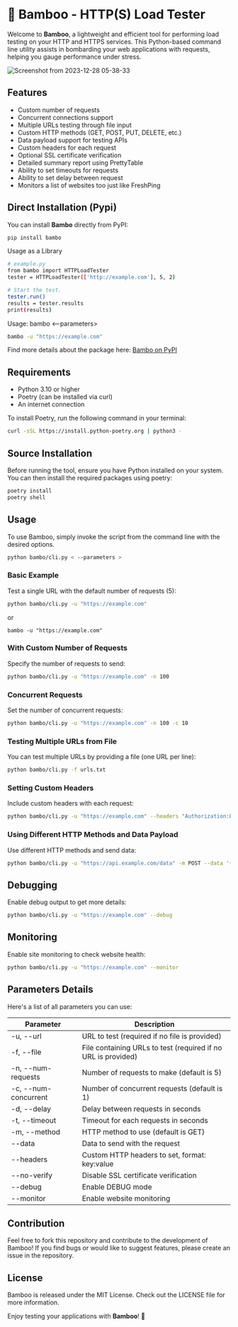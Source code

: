 # :bamboo: Bamboo - HTTP(S) Load Tester

Welcome to **Bamboo**, a lightweight and efficient tool for performing load testing on your HTTP and HTTPS services. This Python-based command line utility assists in bombarding your web applications with requests, helping you gauge performance under stress.

![Screenshot from 2023-12-28 05-38-33](https://github.com/imsubhamsingh/bamboo/assets/24203687/075962b8-da71-4d13-a47d-41efca77fdfc)


## Features

- Custom number of requests
- Concurrent connections support
- Multiple URLs testing through file input
- Custom HTTP methods (GET, POST, PUT, DELETE, etc.)
- Data payload support for testing APIs
- Custom headers for each request
- Optional SSL certificate verification
- Detailed summary report using PrettyTable
- Ability to set timeouts for requests
- Ability to set delay between request
- Monitors a list of websites too just like FreshPing

## Direct Installation (Pypi)

You can install **Bambo** directly from PyPI:

```bash
pip install bambo
```
Usage as a Library

```bash
# example.py
from bambo import HTTPLoadTester
tester = HTTPLoadTester(['http://example.com'], 5, 2)

# Start the test.
tester.run()
results = tester.results
print(results)
```

Usage:  bambo <--parameters>

```bash
bambo -u "https://example.com"
```
Find more details about the package here: [Bambo on PyPI](https://pypi.org/project/bambo/)


## Requirements

- Python 3.10 or higher
- Poetry (can be installed via curl)
- An internet connection

To install Poetry, run the following command in your terminal:
```bash
curl -sSL https://install.python-poetry.org | python3 -
```


## Source Installation

Before running the tool, ensure you have Python installed on your system. You can then install the required packages using poetry:

```bash
poetry install
poetry shell
```

## Usage

To use Bamboo, simply invoke the script from the command line with the desired options.

```bash
python bambo/cli.py < --parameters >
```

### Basic Example

Test a single URL with the default number of requests (5):
```bash
python bambo/cli.py -u "https://example.com"
```
or
```
bambo -u "https://example.com"
```

### With Custom Number of Requests

Specify the number of requests to send:
```bash
python bambo/cli.py -u "https://example.com" -n 100
```

### Concurrent Requests

Set the number of concurrent requests:
```bash
python bambo/cli.py -u "https://example.com" -n 100 -c 10
```

### Testing Multiple URLs from File

You can test multiple URLs by providing a file (one URL per line):
```bash
python bambo/cli.py -f urls.txt
```

### Setting Custom Headers

Include custom headers with each request:
```bash
python bambo/cli.py -u "https://example.com" --headers "Authorization:Bearer YOUR_TOKEN" "Content-Type:application/json"
```

### Using Different HTTP Methods and Data Payload

Use different HTTP methods and send data:
```bash
python bambo/cli.py -u "https://api.example.com/data" -m POST --data '{"key":"value"}'
```

## Debugging

Enable debug output to get more details:
```bash
python bambo/cli.py -u "https://example.com" --debug
```

## Monitoring

Enable site monitoring to check website health:

```bash
python bambo/cli.py -u "https://example.com" --monitor
```

## Parameters Details

Here's a list of all parameters you can use:

Parameter | Description
--- | ---
-u, --url | URL to test (required if no file is provided)
-f, --file | File containing URLs to test (required if no URL is provided)
-n, --num-requests | Number of requests to make (default is 5)
-c, --num-concurrent | Number of concurrent requests (default is 1)
-d, --delay | Delay between requests in seconds
-t, --timeout | Timeout for each requests in seconds
-m, --method | HTTP method to use (default is GET)
--data | Data to send with the request
--headers | Custom HTTP headers to set, format: key:value
--no-verify | Disable SSL certificate verification
--debug | Enable DEBUG mode
--monitor | Enable website monitoring

## Contribution

Feel free to fork this repository and contribute to the development of Bamboo! If you find bugs or would like to suggest features, please create an issue in the repository.

## License

Bamboo is released under the MIT License. Check out the LICENSE file for more information.

Enjoy testing your applications with **Bamboo**! 🚀
